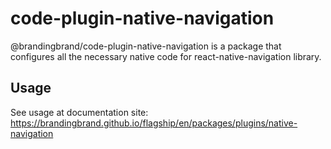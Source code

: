 # code-plugin-native-navigation

@brandingbrand/code-plugin-native-navigation is a package that configures all the necessary native code for react-native-navigation library.

## Usage

See usage at documentation site: https://brandingbrand.github.io/flagship/en/packages/plugins/native-navigation
